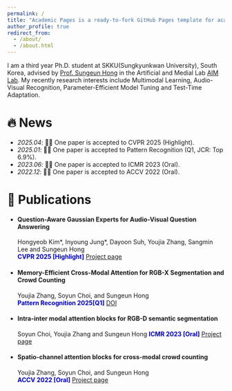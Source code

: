 ```yaml
---
permalink: /
title: "Academic Pages is a ready-to-fork GitHub Pages template for academic personal websites"
author_profile: true
redirect_from: 
  - /about/
  - /about.html
---
```


I am a third year Ph.D. student at SKKU(Sungkyunkwan University), South Korea, advised by [Prof. Sungeun Hong](https://www.csehong.com/) in the Artificial and Medial Lab [AIM Lab](https://aim.skku.edu/home). My recently research interests include Multimodal Learning, Audio-Visual Recognition, Parameter-Efficient Model Tuning and Test-Time Adaptation. 


# 🔥 News
- *2025.04*: 🎉🎉 One paper is accepted to CVPR 2025 (Highlight).
- *2025.01*: 🎉🎉 One paper is accepted to Pattern Recognition (Q1, JCR: Top 6.9%).
- *2023.06*: 🎉🎉 One paper is accepted to ICMR 2023 (Oral). 
- *2022.12*: 🎉🎉 One paper is accepted to ACCV 2022 (Oral). 

# 📝 Publications 
- #### Question-Aware Gaussian Experts for Audio-Visual Question Answering
  Hongyeob Kim*, Inyoung Jung*, Dayoon Suh, Youjia Zhang, Sangmin Lee and Sungeun Hong   
 <span style="color:MediumBlue">**CVPR 2025 [Highlight]**</span>  [Project page](https://aim-skku.github.io/QA-TIGER/)
- #### Memory-Efficient Cross-Modal Attention for RGB-X Segmentation and Crowd Counting
  Youjia Zhang, Soyun Choi, and Sungeun Hong   
 <span style="color:MediumBlue">**Pattern Recognition 2025[Q1]**</span>  [DOI](https://aim.skku.edu/publication/international-journal)
- #### Intra-inter modal attention blocks for RGB-D semantic segmentation
  Soyun Choi, Youjia Zhang and Sungeun Hong
 <span style="color:MediumBlue">**ICMR 2023 [Oral]**</span>  [Project page](https://aim.skku.edu/publication/international-conference/ima_icmr23)
- #### Spatio-channel attention blocks for cross-modal crowd counting
  Youjia Zhang, Soyun Choi, and Sungeun Hong   
 <span style="color:MediumBlue">**ACCV 2022 [Oral]**</span>  [Project page](https://aim.skku.edu/publication/international-conference/csca_accv22)
